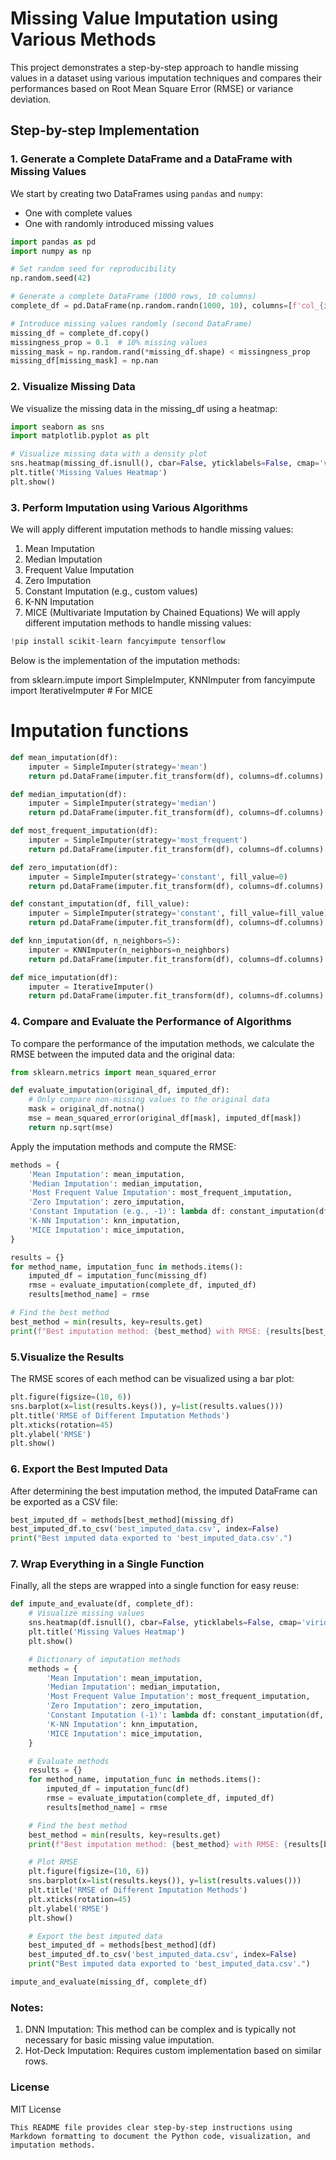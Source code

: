 # Missing Value Imputation using Various Methods

This project demonstrates a step-by-step approach to handle missing values in a dataset using various imputation techniques and compares their performances based on Root Mean Square Error (RMSE) or variance deviation.

## Step-by-step Implementation

### 1. Generate a Complete DataFrame and a DataFrame with Missing Values

We start by creating two DataFrames using `pandas` and `numpy`:
- One with complete values
- One with randomly introduced missing values

```python
import pandas as pd
import numpy as np

# Set random seed for reproducibility
np.random.seed(42)

# Generate a complete DataFrame (1000 rows, 10 columns)
complete_df = pd.DataFrame(np.random.randn(1000, 10), columns=[f'col_{i}' for i in range(1, 11)])

# Introduce missing values randomly (second DataFrame)
missing_df = complete_df.copy()
missingness_prop = 0.1  # 10% missing values
missing_mask = np.random.rand(*missing_df.shape) < missingness_prop
missing_df[missing_mask] = np.nan
```

### 2. Visualize Missing Data
We visualize the missing data in the missing_df using a heatmap:
```python
import seaborn as sns
import matplotlib.pyplot as plt

# Visualize missing data with a density plot
sns.heatmap(missing_df.isnull(), cbar=False, yticklabels=False, cmap='viridis')
plt.title('Missing Values Heatmap')
plt.show()
```

### 3. Perform Imputation using Various Algorithms
We will apply different imputation methods to handle missing values:

1. Mean Imputation
2. Median Imputation
3. Frequent Value Imputation
4. Zero Imputation
5. Constant Imputation (e.g., custom values)
6. K-NN Imputation
7. MICE (Multivariate Imputation by Chained Equations)
We will apply different imputation methods to handle missing values:

```python
!pip install scikit-learn fancyimpute tensorflow
```
Below is the implementation of the imputation methods:

from sklearn.impute import SimpleImputer, KNNImputer
from fancyimpute import IterativeImputer  # For MICE

# Imputation functions
```python
def mean_imputation(df):
    imputer = SimpleImputer(strategy='mean')
    return pd.DataFrame(imputer.fit_transform(df), columns=df.columns)

def median_imputation(df):
    imputer = SimpleImputer(strategy='median')
    return pd.DataFrame(imputer.fit_transform(df), columns=df.columns)

def most_frequent_imputation(df):
    imputer = SimpleImputer(strategy='most_frequent')
    return pd.DataFrame(imputer.fit_transform(df), columns=df.columns)

def zero_imputation(df):
    imputer = SimpleImputer(strategy='constant', fill_value=0)
    return pd.DataFrame(imputer.fit_transform(df), columns=df.columns)

def constant_imputation(df, fill_value):
    imputer = SimpleImputer(strategy='constant', fill_value=fill_value)
    return pd.DataFrame(imputer.fit_transform(df), columns=df.columns)

def knn_imputation(df, n_neighbors=5):
    imputer = KNNImputer(n_neighbors=n_neighbors)
    return pd.DataFrame(imputer.fit_transform(df), columns=df.columns)

def mice_imputation(df):
    imputer = IterativeImputer()
    return pd.DataFrame(imputer.fit_transform(df), columns=df.columns)
```

### 4. Compare and Evaluate the Performance of Algorithms
To compare the performance of the imputation methods, we calculate the RMSE between the imputed data and the original data:
```python
from sklearn.metrics import mean_squared_error

def evaluate_imputation(original_df, imputed_df):
    # Only compare non-missing values to the original data
    mask = original_df.notna()
    mse = mean_squared_error(original_df[mask], imputed_df[mask])
    return np.sqrt(mse)
```
Apply the imputation methods and compute the RMSE:
```python
methods = {
    'Mean Imputation': mean_imputation,
    'Median Imputation': median_imputation,
    'Most Frequent Value Imputation': most_frequent_imputation,
    'Zero Imputation': zero_imputation,
    'Constant Imputation (e.g., -1)': lambda df: constant_imputation(df, -1),
    'K-NN Imputation': knn_imputation,
    'MICE Imputation': mice_imputation,
}

results = {}
for method_name, imputation_func in methods.items():
    imputed_df = imputation_func(missing_df)
    rmse = evaluate_imputation(complete_df, imputed_df)
    results[method_name] = rmse

# Find the best method
best_method = min(results, key=results.get)
print(f"Best imputation method: {best_method} with RMSE: {results[best_method]}")
```
### 5.Visualize the Results 
The RMSE scores of each method can be visualized using a bar plot:
```python
plt.figure(figsize=(10, 6))
sns.barplot(x=list(results.keys()), y=list(results.values()))
plt.title('RMSE of Different Imputation Methods')
plt.xticks(rotation=45)
plt.ylabel('RMSE')
plt.show()
```
### 6. Export the Best Imputed Data 
After determining the best imputation method, the imputed DataFrame can be exported as a CSV file:
```python
best_imputed_df = methods[best_method](missing_df)
best_imputed_df.to_csv('best_imputed_data.csv', index=False)
print("Best imputed data exported to 'best_imputed_data.csv'.")
```
### 7. Wrap Everything in a Single Function 
Finally, all the steps are wrapped into a single function for easy reuse:
```python
def impute_and_evaluate(df, complete_df):
    # Visualize missing values
    sns.heatmap(df.isnull(), cbar=False, yticklabels=False, cmap='viridis')
    plt.title('Missing Values Heatmap')
    plt.show()

    # Dictionary of imputation methods
    methods = {
        'Mean Imputation': mean_imputation,
        'Median Imputation': median_imputation,
        'Most Frequent Value Imputation': most_frequent_imputation,
        'Zero Imputation': zero_imputation,
        'Constant Imputation (-1)': lambda df: constant_imputation(df, -1),
        'K-NN Imputation': knn_imputation,
        'MICE Imputation': mice_imputation,
    }

    # Evaluate methods
    results = {}
    for method_name, imputation_func in methods.items():
        imputed_df = imputation_func(df)
        rmse = evaluate_imputation(complete_df, imputed_df)
        results[method_name] = rmse

    # Find the best method
    best_method = min(results, key=results.get)
    print(f"Best imputation method: {best_method} with RMSE: {results[best_method]}")

    # Plot RMSE
    plt.figure(figsize=(10, 6))
    sns.barplot(x=list(results.keys()), y=list(results.values()))
    plt.title('RMSE of Different Imputation Methods')
    plt.xticks(rotation=45)
    plt.ylabel('RMSE')
    plt.show()

    # Export the best imputed data
    best_imputed_df = methods[best_method](df)
    best_imputed_df.to_csv('best_imputed_data.csv', index=False)
    print("Best imputed data exported to 'best_imputed_data.csv'.")

impute_and_evaluate(missing_df, complete_df)
```
### Notes:
1. DNN Imputation: This method can be complex and is typically not necessary for basic missing value imputation.
2. Hot-Deck Imputation: Requires custom implementation based on similar rows.

### License
MIT License 
```vbnet
This README file provides clear step-by-step instructions using Markdown formatting to document the Python code, visualization, and imputation methods.
```








